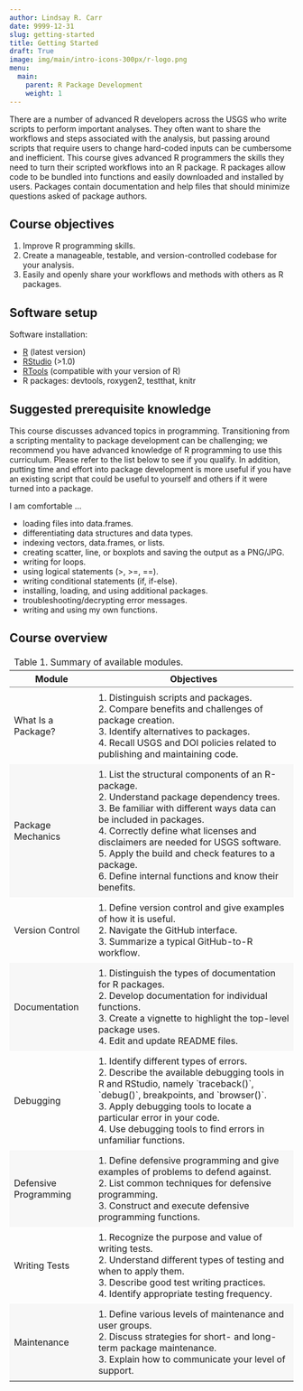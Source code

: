 ```yaml
---
author: Lindsay R. Carr
date: 9999-12-31
slug: getting-started
title: Getting Started
draft: True
image: img/main/intro-icons-300px/r-logo.png
menu:
  main:
    parent: R Package Development
    weight: 1
---
```

There are a number of advanced R developers across the USGS who write scripts to perform important analyses. They often want to share the workflows and steps associated with the analysis, but passing around scripts that require users to change hard-coded inputs can be cumbersome and inefficient. This course gives advanced R programmers the skills they need to turn their scripted workflows into an R package. R packages allow code to be bundled into functions and easily downloaded and installed by users. Packages contain documentation and help files that should minimize questions asked of package authors.

Course objectives
-----------------

1.  Improve R programming skills.
2.  Create a manageable, testable, and version-controlled codebase for your analysis.
3.  Easily and openly share your workflows and methods with others as R packages.

Software setup
--------------

Software installation:

-   [R](https://cran.rstudio.com/bin/windows/base/) (latest version)
-   [RStudio](https://www.rstudio.com/products/rstudio/download2/) (&gt;1.0)
-   [RTools](https://cran.r-project.org/bin/windows/Rtools/) (compatible with your version of R)
-   R packages: devtools, roxygen2, testthat, knitr

Suggested prerequisite knowledge
--------------------------------

This course discusses advanced topics in programming. Transitioning from a scripting mentality to package development can be challenging; we recommend you have advanced knowledge of R programming to use this curriculum. Please refer to the list below to see if you qualify. In addition, putting time and effort into package development is more useful if you have an existing script that could be useful to yourself and others if it were turned into a package.

I am comfortable ...

-   loading files into data.frames.
-   differentiating data structures and data types.
-   indexing vectors, data.frames, or lists.
-   creating scatter, line, or boxplots and saving the output as a PNG/JPG.
-   writing for loops.
-   using logical statements (&gt;, &gt;=, ==).
-   writing conditional statements (if, if-else).
-   installing, loading, and using additional packages.
-   troubleshooting/decrypting error messages.
-   writing and using my own functions.

Course overview
---------------

<table class='gmisc_table' style='border-collapse: collapse; margin-top: 1em; margin-bottom: 1em;' >
<thead>
<tr>
<td colspan="2" style="text-align: left;">
Table 1. Summary of available modules.
</td>
</tr>
<tr>
<th style="border-bottom: 1px solid grey; border-top: 2px solid grey; text-align: center;">
Module
</th>
<th style="border-bottom: 1px solid grey; border-top: 2px solid grey; text-align: center;">
Objectives
</th>
</tr>
</thead>
<tbody>
<tr>
<td style="padding-bottom: 0.5em; padding-right: 0.5em; padding-top: 0.5em; text-align: left;">
What Is a Package?
</td>
<td style='padding-bottom: 0.5em; padding-right: 0.5em; padding-top: 0.5em; text-align: left;'>
1.  Distinguish scripts and packages.<br/>2. Compare benefits and challenges of package creation.<br/>3. Identify alternatives to packages.<br/>4. Recall USGS and DOI policies related to publishing and maintaining code.
    </td>
    </tr>
    <tr style='background-color: #f7f7f7;'>
    <td style="padding-bottom: 0.5em; padding-right: 0.5em; padding-top: 0.5em; background-color: #f7f7f7; text-align: left;">
    Package Mechanics
    </td>
    <td style='padding-bottom: 0.5em; padding-right: 0.5em; padding-top: 0.5em; background-color: #f7f7f7; text-align: left;'>
    1.  List the structural components of an R-package.<br/>2. Understand package dependency trees.<br/>3. Be familiar with different ways data can be included in packages.<br/>4. Correctly define what licenses and disclaimers are needed for USGS software.<br/>5. Apply the build and check features to a package.<br/>6. Define internal functions and know their benefits.
        </td>
        </tr>
        <tr>
        <td style="padding-bottom: 0.5em; padding-right: 0.5em; padding-top: 0.5em; text-align: left;">
        Version Control
        </td>
        <td style='padding-bottom: 0.5em; padding-right: 0.5em; padding-top: 0.5em; text-align: left;'>
        1.  Define version control and give examples of how it is useful.<br/>2. Navigate the GitHub interface.<br/>3. Summarize a typical GitHub-to-R workflow.
            </td>
            </tr>
            <tr style='background-color: #f7f7f7;'>
            <td style="padding-bottom: 0.5em; padding-right: 0.5em; padding-top: 0.5em; background-color: #f7f7f7; text-align: left;">
            Documentation
            </td>
            <td style='padding-bottom: 0.5em; padding-right: 0.5em; padding-top: 0.5em; background-color: #f7f7f7; text-align: left;'>
            1.  Distinguish the types of documentation for R packages.<br/>2. Develop documentation for individual functions.<br/>3. Create a vignette to highlight the top-level package uses.<br/>4. Edit and update README files.
                </td>
                </tr>
                <tr>
                <td style="padding-bottom: 0.5em; padding-right: 0.5em; padding-top: 0.5em; text-align: left;">
                Debugging
                </td>
                <td style='padding-bottom: 0.5em; padding-right: 0.5em; padding-top: 0.5em; text-align: left;'>
                1.  Identify different types of errors.<br/>2. Describe the available debugging tools in R and RStudio, namely `traceback()`, `debug()`, breakpoints, and `browser()`. <br/>3. Apply debugging tools to locate a particular error in your code.<br/>4. Use debugging tools to find errors in unfamiliar functions.
                    </td>
                    </tr>
                    <tr style='background-color: #f7f7f7;'>
                    <td style="padding-bottom: 0.5em; padding-right: 0.5em; padding-top: 0.5em; background-color: #f7f7f7; text-align: left;">
                    Defensive Programming
                    </td>
                    <td style='padding-bottom: 0.5em; padding-right: 0.5em; padding-top: 0.5em; background-color: #f7f7f7; text-align: left;'>
                    1.  Define defensive programming and give examples of problems to defend against.<br/>2. List common techniques for defensive programming.<br/>3. Construct and execute defensive programming functions.
                        </td>
                        </tr>
                        <tr>
                        <td style="padding-bottom: 0.5em; padding-right: 0.5em; padding-top: 0.5em; text-align: left;">
                        Writing Tests
                        </td>
                        <td style='padding-bottom: 0.5em; padding-right: 0.5em; padding-top: 0.5em; text-align: left;'>
                        1.  Recognize the purpose and value of writing tests.<br/>2. Understand different types of testing and when to apply them.<br/>3. Describe good test writing practices.<br/>4. Identify appropriate testing frequency.
                            </td>
                            </tr>
                            <tr style='background-color: #f7f7f7;'>
                            <td style="padding-bottom: 0.5em; padding-right: 0.5em; padding-top: 0.5em; background-color: #f7f7f7; border-bottom: 2px solid grey; text-align: left;">
                            Maintenance
                            </td>
                            <td style='padding-bottom: 0.5em; padding-right: 0.5em; padding-top: 0.5em; background-color: #f7f7f7; border-bottom: 2px solid grey; text-align: left;'>
                            1.  Define various levels of maintenance and user groups.<br/>2. Discuss strategies for short- and long-term package maintenance.<br/>3. Explain how to communicate your level of support.
                                </td>
                                </tr>
                                </tbody>
                                </table>
